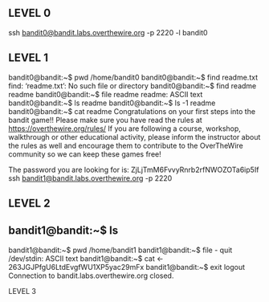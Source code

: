 ## LEVEL 0 
ssh bandit0@bandit.labs.overthewire.org -p 2220 -l bandit0

## LEVEL 1
bandit0@bandit:~$ pwd
/home/bandit0
bandit0@bandit:~$ find readme.txt
find: ‘readme.txt’: No such file or directory
bandit0@bandit:~$ find readme
readme
bandit0@bandit:~$ file readme
readme: ASCII text
bandit0@bandit:~$ ls
readme
bandit0@bandit:~$ ls -1
readme
bandit0@bandit:~$ cat readme
Congratulations on your first steps into the bandit game!!
Please make sure you have read the rules at https://overthewire.org/rules/
If you are following a course, workshop, walkthrough or other educational activity,
please inform the instructor about the rules as well and encourage them to
contribute to the OverTheWire community so we can keep these games free!

The password you are looking for is: ZjLjTmM6FvvyRnrb2rfNWOZOTa6ip5If
ssh bandit1@bandit.labs.overthewire.org -p 2220

## LEVEL 2
bandit1@bandit:~$ ls
-
bandit1@bandit:~$ pwd
/home/bandit1
bandit1@bandit:~$ file -
quit
/dev/stdin: ASCII text
bandit1@bandit:~$ cat <-
263JGJPfgU6LtdEvgfWU1XP5yac29mFx
bandit1@bandit:~$ exit
logout
Connection to bandit.labs.overthewire.org closed.

LEVEL 3


